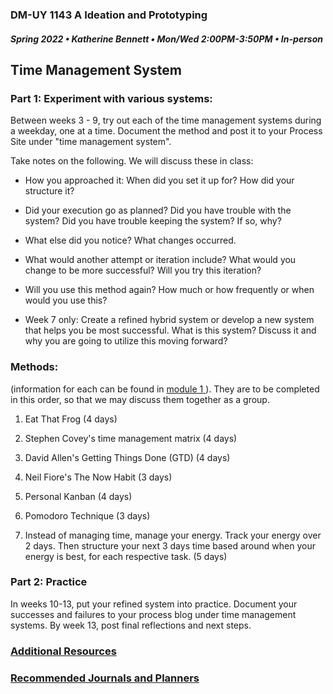 ### DM-UY 1143 A Ideation and Prototyping
##### Spring 2022 • Katherine Bennett • Mon/Wed 2:00PM-3:50PM • In-person


## Time Management System

### Part 1: Experiment with various systems:

Between weeks 3 - 9, try out each of the time management systems during a weekday, one at a time. Document the method and post it to your Process Site under "time management system". 

Take notes on the following. We will discuss these in class:

* How you approached it: When did you set it up for? How did your structure it? 

* Did your execution go as planned? Did you have trouble with the system? Did you have trouble keeping the system? If so, why?

* What else did you notice? What changes occurred.

* What would another attempt or iteration include? What would you change to be more successful? Will you try this iteration? 

* Will you use this method again? How much or how frequently or when would you use this?

* Week 7 only: Create a refined hybrid system or develop a new system that helps you be most successful. What is this system? Discuss it and why you are going to utilize this moving forward? 

### Methods:

(information for each can be found in <a href = "https://teaching.polishedsolid.com/ip/mod1/content/index.html#/list/jpo72fquYrIlo99cmkPQc6IJHr56Iyc9?_k=w9y2t4" >module 1 </a>). They are to be completed in this order, so that we may discuss them together as a group.

1. Eat That Frog (4 days)

2. Stephen Covey's time management matrix (4 days)

3. David Allen's Getting Things Done (GTD) (4 days)

4. Neil Fiore's The Now Habit (3 days)

5. Personal Kanban (4 days)

6. Pomodoro Technique (3 days)

7. Instead of managing time, manage your energy. Track your energy over 2 days. Then structure your next 3 days time based around when your energy is best, for each respective task. (5 days)

### Part 2: Practice

In weeks 10-13, put your refined system into practice. Document your successes and failures to your process blog under time management systems. By week 13, post final reflections and next steps.


### [Additional Resources](productivity_resources.md)

### [Recommended Journals and Planners](recommended_journals_and_planners.md)